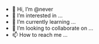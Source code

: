 - 👋 Hi, I’m @never
- 👀 I’m interested in ...
- 🌱 I’m currently learning ...
- 💞️ I’m looking to collaborate on ...
- 📫 How to reach me ...

<!---
never/never is a ✨ special ✨ repository because its `README.md` (this file) appears on your GitHub profile.
You can click the Preview link to take a look at your changes.
--->
